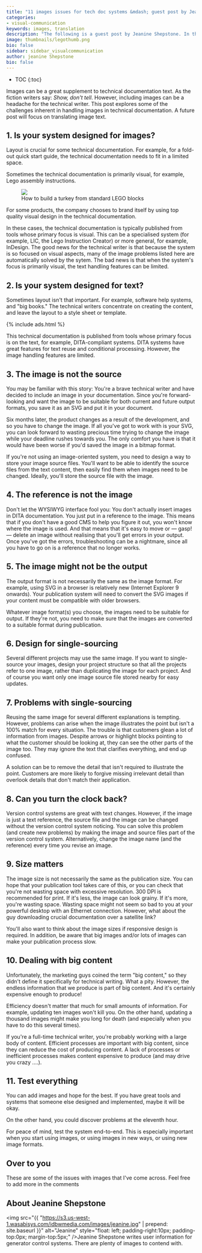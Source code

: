 ```yaml
---
title: "11 images issues for tech doc systems &mdash; guest post by Jeanine Shepstone"
categories:
- visual-communication
keywords: images, translation
description: "The following is a guest post by Jeanine Shepstone. In this post, Jeanine talks about some of the issues that images present with tech docs. For example, sorting out references to the images, single sourcing re-used images, converting SVG image formats to ensure browser compatibility, and ensuring the right file size for optimal page loading are some of the challenges that tech writers face when working with images in tech docs."
image: thumbnails/legothumb.png
bio: false
sidebar: sidebar_visualcommunication
author: jeanine Shepstone
bio: false
---
```


* TOC
{:toc}

Images can be a great supplement to technical documentation text. As the fiction writers say: <i>Show, don't tell</i>. However, including images can be a headache for the technical writer. This post explores some of the challenges inherent in handling images in technical documentation. A future post will focus on translating image text.

## 1. Is your system designed for images?

Layout is crucial for some technical documentation. For example, for a fold-out quick start guide, the technical documentation needs to fit in a limited space.

Sometimes the technical documentation is primarily visual, for example, Lego assembly instructions.

<figure><a href="https://idratherbewriting.com"><img src="{{ "https://s3.us-west-1.wasabisys.com/idbwmedia.com/images/LEGOturkey2.jpg" | prepend: site.baseurl }}"/></a><figcaption>How to build a turkey from standard LEGO blocks</figcaption></figure>

For some products, the company chooses to brand itself by using top quality visual design in the technical documentation.

In these cases, the technical documentation is typically published from tools whose primary focus is visual. This can be a specialised system (for example, LIC, the Lego Instruction Creator) or more general, for example, InDesign. The good news for the technical writer is that because the system is so focused on visual aspects, many of the image problems listed here are automatically solved by the sytem. The bad news is that when the system's focus is primarily visual, the text handling features can be limited.

## 2. Is your system designed for text?

Sometimes layout isn't that important. For example, software help systems, and "big books." The technical writers concentrate on creating the content, and leave the layout to a style sheet or template.  

{% include ads.html %}

This technical documentation is published from tools whose primary focus is on the text, for example, DITA-compliant systems. DITA systems have great features for text reuse and conditional processing. However, the image handling features are limited.

## 3. The image is not the source

You may be familiar with this story: You're a brave technical writer and have decided to include an image in your documentation. Since you're forward-looking and want the image to be suitable for both current and future output formats, you save it as an SVG and put it in your document.

Six months later, the product changes as a result of the development, and so you have to change the image. If all you've got to work with is your SVG, you can look forward to wasting precious time trying to change the image while your deadline rushes towards you. The only comfort you have is that it would have been worse if you'd saved the image in a bitmap format.

If you're not using an image-oriented system, you need to design a way to store your image source files. You'll want to be able to identify the source files from the text content, then easily find them when images need to be changed. Ideally, you'll store the source file with the image.

## 4. The reference is not the image

Don't let the WYSIWYG interface fool you: You don't actually insert images in DITA documentation. You just put in a reference to the image. This means that if you don't have a good CMS to help you figure it out, you won't know where the image is used. And that means that it's easy to move or &mdash; gasp! &mdash; delete an image without realising that you'll get errors in your output. Once you've got the errors, troubleshooting can be a nightmare, since all you have to go on is a reference that no longer works.

## 5. The image might not be the output

The output format is not necessarily the same as the image format. For example, using SVG in a browser is relatively new (Internet Explorer 9 onwards). Your publication system will need to convert the SVG images if your content must be compatible with older browsers.

Whatever image format(s) you choose, the images need to be suitable for output. If they're not, you need to make sure that the images are converted to a suitable format during publication.

## 6. Design for single-sourcing

Several different projects may use the same image. If you want to single-source your images, design your project structure so that all the projects refer to one image, rather than duplicating the image for each project. And of course you want only one image source file stored nearby for easy updates.

## 7. Problems with single-sourcing

Reusing the same image for several different explanations is tempting. However, problems can arise when the image illustrates the point but isn't a 100% match for every situation. The trouble is that customers glean a lot of information from images. Despite arrows or highlight blocks pointing to what the customer should be looking at, they can see the other parts of the image too. They may ignore the text that clarifies everything, and end up confused.

A solution can be to remove the detail that isn't required to illustrate the point. Customers are more likely to forgive missing irrelevant detail than overlook details that don't match their application.

## 8. Can you turn the clock back?

Version control systems are great with text changes. However, if the image is just a text reference, the source file and the image can be changed without the version control system noticing. You can solve this problem (and create new problems) by making the image and source files part of the version control system. Alternatively, change the image name (and the reference) every time you revise an image.

## 9. Size matters

The image size is not necessarily the same as the publication size. You can hope that your publication tool takes care of this, or you can check that you're not wasting space with excessive resolution. 300 DPI is recommended for print. If it's less, the image can look grainy. If it's more, you're wasting space. Wasting space might not seem so bad to you at your powerful desktop with an Ethernet connection. However, what about the guy downloading crucial documentation over a satellite link?

You'll also want to think about the image sizes if responsive design is required. In addition, be aware that big images and/or lots of images can make your publication process slow.

## 10. Dealing with big content

Unfortunately, the marketing guys coined the term "big content," so they didn't define it specifically for technical writing. What a pity. However, the endless information that we produce is part of big content. And it's certainly expensive enough to produce!

Efficiency doesn't matter that much for small amounts of information. For example, updating ten images won't kill you. On the other hand, updating a thousand images might make you long for death (and especially when you have to do this several times).

If you're a full-time technical writer, you're probably working with a large body of content. Efficient processes are important with big content, since they can reduce the cost of producing content. A lack of processes or inefficient processes makes content expensive to produce (and may drive you crazy ....).

## 11. Test everything

You can add images and hope for the best. If you have great tools and systems that someone else designed and implemented, maybe it will be okay.

On the other hand, you could discover problems at the eleventh hour.

For peace of mind, test the system end-to-end. This is especially important when you start using images, or using images in new ways, or using new image formats.

## Over to you

These are some of the issues with images that I've come across. Feel free to add more in the comments

## About Jeanine Shepstone

<img src="{{ "https://s3.us-west-1.wasabisys.com/idbwmedia.com/images/jeanine.jpg" | prepend: site.baseurl }}" alt="Jeanine" style="float: left; padding-right:10px; padding-top:0px; margin-top:5px;" />Jeanine Shepstone writes user information for generator control systems. There are plenty of images to contend with.

<div style="clear: both;"></div>
